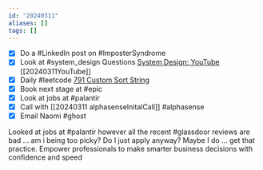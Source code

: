 ```yaml
---
id: "20240311"
aliases: []
tags: []
---
```


- [x] Do a #LinkedIn post on #ImposterSyndrome
- [x] Look at #system_design Questions [System Design: YouTube](https://www.youtube.com/watch?v=ghYbFgeqXa0) [[20240311YouTube]]
- [x] Daily #leetcode [791 Custom Sort String](https://leetcode.com/problems/custom-sort-string/description/) 
- [x] Book next stage at #epic
- [x] Look at jobs at #palantir
- [x] Call with [[20240311 alphasenseInitalCall]] #alphasense
- [x] Email Naomi #ghost

Looked at jobs at #palantir however all the recent #glassdoor reviews are bad ... am i being too picky? Do I just apply anyway? Maybe I do ... get that practice.
Empower professionals to make smarter business decisions with confidence and speed
